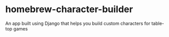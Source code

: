 # homebrew-character-builder
An app built using Django that helps you build custom characters for table-top games
